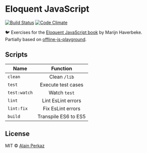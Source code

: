 # Eloquent JavaScript
[![Build Status](https://travis-ci.org/aperkaz/eloquent-javascript.svg?branch=master)](https://travis-ci.org/aperkaz/eloquent-javascript)
[![Code Climate](https://codeclimate.com/github/aperkaz/eloquent-javascript/badges/gpa.svg)](https://codeclimate.com/github/aperkaz/eloquent-javascript) <br />

:bird: Exercises for the [Eloquent JavaScript book](http://eloquentjavascript.net/) by Marijn Haverbeke.
Partially based on [offline-js-playground](https://github.com/aperkaz/offline-js-playground).

## Scripts
| Name          | Function        |
| ------------- |:---------------:|
| `clean`       | Clean `/lib`    |
| `test`        | Execute test cases    |
| `test:watch`  | Watch `test`     |
| `lint`        | Lint EsLint errors   |
| `lint:fix`        | Fix EsLint errors   |
| `build`       | Transpile ES6 to ES5  |

## License
MIT © [Alain Perkaz](https://aperkaz.github.io)
